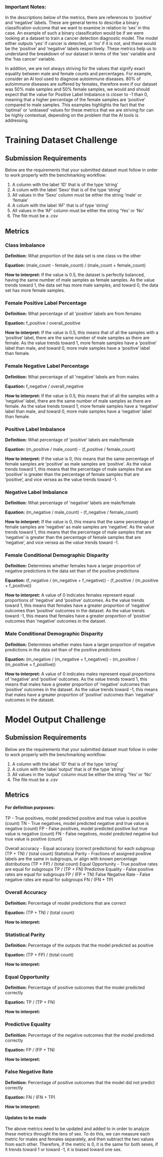 ### Important Notes: 
In the descriptions below of the metrics, there are references to ‘positive’ and ‘negative’ labels. These are general terms to describe a binary classification outcome that we want to examine in relation to ‘sex’ in this case. An example of such a binary classification would be if we were looking at a dataset to train a cancer detection diagnostic model. The model either outputs ‘yes’ if cancer is detected, or ‘no’ if it is not, and these would be the ‘positive’ and ‘negative’ labels respectively. These metrics help us to understand the breakdown of our dataset in terms of the ‘sex’ variable and the ‘has cancer’ variable.

In addition, we are not always striving for the values that signify exact equality between male and female counts and percentages. For example, consider an AI tool used to diagnose autoimmune diseases. 80% of autoimmune diseases are suffered by females, therefore even if our dataset was 50% male samples and 50% female samples, we would and should expect that the value for Positive Label Imbalance is closer to -1 than 0, meaning that a higher percentage of the female samples are ‘positive’ compared to male samples. This examples highlights the fact that the ‘optimal’ or ‘unbiased’ values for these metrics that we are striving for can be highly contextual, depending on the problem that the AI tools is addressing.

# Training Dataset Challenge

## Submission Requirements
Below are the requirements that your submitted dataset must follow in order to work properly with the benchmarking workflow:

1. A column with the label ‘ID’ that is of the type ‘string’
2. A colum with the label ‘Sexo’ that is of the type ‘string’
3. All values in the ‘Sexo’ column must be either the string ‘male’ or ‘female’
4. A colum with the label ‘AF’ that is of type ‘string’
5. All values in the ‘AF’ column must be either the string ‘Yes’ or ‘No’
6. The file must be a .csv

## Metrics

### Class Imbalance

**Definition:** What proportion of the data set is one class vs the other 

**Equation:** (male_count - female_count) / (male_count + female_count)

**How to interpret:** If the value is 0.5, the dataset is perfectly balanced, having the same number of male samples as female samples. As the value trends toward 1, the data set has more male samples, and toward 0, the data set has more female samples.

### Female Positive Label Percentage

**Definition:** What percentage of all 'positive' labels are from females 

**Equation:** f_positive / overall_positive

**How to interpret:** If the value is 0.5, this means that of all the samples with a ‘positive’ label, there are the same number of male samples as there are female. As the value trends toward 1, more female samples have a ‘positive’ label than male, and toward 0, more male samples have a ‘positive’ label than female.

### Female Negative Label Percentage

**Definition:** What percentage of all 'negative' labels are from males

**Equation:** f_negative / overall_negative

**How to interpret:** If the value is 0.5, this means that of all the samples with a ‘negative’ label, there are the same number of male samples as there are female. As the value trends toward 1, more female samples have a ‘negative’ label than male, and toward 0, more male samples have a ‘negative’ label than female.

### Positive Label Imbalance

**Definition:** What percentage of 'positive' labels are male/female

**Equation:** (m_positive / male_count) - (f_positive / female_count)

**How to interpret:** If the value is 0, this means that the same percentage of female samples are ‘positive’ as male samples are ‘positive’. As the value trends toward 1, this means that the percentage of male samples that are ‘positive’ is greater than the percentage of female samples that are ‘positive’, and vice versea as the value trends toward -1.

### Negative Label Imbalance

**Definition:** What percentage of 'negative' labels are male/female

**Equation:** (m_negative / male_count) - (f_negative / female_count)

**How to interpret:** If the value is 0, this means that the same percentage of female samples are ‘negative’ as male samples are ‘negative’. As the value trends toward 1, this means that the percentage of male samples that are ‘negative’ is greater than the percentage of female samples that are ‘negative’, and vice versea as the value trends toward -1.

### Female Conditional Demographic Disparity

**Definition:** Determines whether females have a larger proportion of negative predictions in the data set than of the positive predictions

**Equation:** (f_negative / (m_negative + f_negative)) - (f_positive / (m_positive + f_positive))

**How to interpret:** A value of 0 indicates females represent equal proportions of ‘negative’ and ‘positive’ outcomes. As the value trends toward 1, this means that females have a greater proportion of ‘negative’ outcomes than ‘positive’ outcomes in the dataset. As the value trends toward -1, this means that females have a greater proportion of ‘positive’ outcomes than ‘negative’ outcomes in the dataset. 
 
### Male Conditional Demographic Disparity

**Definition:** Determines whether males have a larger proportion of negative predictions in the data set than of the positive predictions 

**Equation:** (m_negative / (m_negative + f_negative)) - (m_positive / (m_positive + f_positive))

**How to interpret:** A value of 0 indicates males represent equal proportions of ‘negative’ and ‘positive’ outcomes. As the value trends toward 1, this means that males have a greater proportion of ‘negative’ outcomes than ‘positive’ outcomes in the dataset. As the value trends toward -1, this means that males have a greater proportion of ‘positive’ outcomes than ‘negative’ outcomes in the dataset. 

# Model Output Challenge

## Submission Requirements

Below are the requirements that your submitted dataset must follow in order to work properly with the benchmarking workflow:

1. A column with the label ‘ID’ that is of the type ‘string’
2. A colum with the label ‘output’ that is of the type ‘string’
3. All values in the ‘output’ column must be either the string ‘Yes’ or ‘No’
4. The file must be a .csv

## Metrics

#### For definition purposes:
TP - True positives, model predicted positive and true value is positive (count)
TN - True negatives, model predicted negative and true value is negative (count)
FP - False positives, model predicted positive but true value is negative (count)
FN - False negatives, model predicted negative but true value is positive (count)

Overall accuracy - Equal accuracy (correct predictions) for each subgroup (TP + TN) / (total count)
Statistical Parity - Fractions of assigned positive labels are the same in subgroups, or align with known percentage distributions (TP + FP) / (total count)
Equal Opportunity - True positive rates are equal for subgroups TP / (TP + FN)
Predictive Equality -  False positive rates are equal for subgroups FP / (FP + TN)
False Negative Rate - False negative rates are equal for subgroups FN / (FN + TP)

### Overall Accuracy 

**Definition:**  Percentage of model predictions that are correct

**Equation:** (TP + TN) / (total count)

**How to interpret:**  

### Statistical Parity

**Definition:**  Percentage of the outputs that the model predicted as positive

**Equation:** (TP + FP) / (total count)

**How to interpret:**  

### Equal Opportunity

**Definition:**  Percentage of positive outcomes that the model predicted correctly

**Equation:** TP / (TP + FN)

**How to interpret:**  

### Predictive Equality

**Definition:**  Percentage of the negative outcomes that the model predicted correctly

**Equation:** FP / (FP + TN)

**How to interpret:**  

### False Negative Rate

**Definition:**  Percentage of positive outcomes that the model did not predict correctly

**Equation:** FN / (FN + TP)

**How to interpret:**  



#### Updates to be made
The above metrics need to be updated and added to in order to analyze these metrics throught the lens of sex. To do this, we can measure each metric for males and females separately, and then subtract the two values from each other. Therefore, if the metric is 0, it is the same for both sexes, if it trends toward 1 or toward -1, it is biased toward one sex.